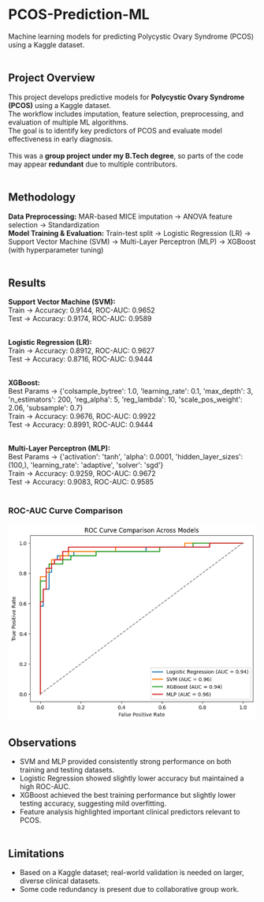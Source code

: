 # PCOS-Prediction-ML  
Machine learning models for predicting Polycystic Ovary Syndrome (PCOS) using a Kaggle dataset.<br><br>

## Project Overview  
This project develops predictive models for **Polycystic Ovary Syndrome (PCOS)** using a Kaggle dataset.<br>
The workflow includes imputation, feature selection, preprocessing, and evaluation of multiple ML algorithms.<br>
The goal is to identify key predictors of PCOS and evaluate model effectiveness in early diagnosis.<br><br>
This was a **group project under my B.Tech degree**, so parts of the code may appear **redundant** due to multiple contributors.<br><br>

## Methodology  
**Data Preprocessing:** MAR-based MICE imputation → ANOVA feature selection → Standardization<br>
**Model Training & Evaluation:** Train-test split → Logistic Regression (LR) → Support Vector Machine (SVM) → Multi-Layer Perceptron (MLP) → XGBoost (with hyperparameter tuning)<br><br>

## Results  
**Support Vector Machine (SVM):**<br>
Train → Accuracy: 0.9144, ROC-AUC: 0.9652<br>
Test → Accuracy: 0.9174, ROC-AUC: 0.9589<br><br>

**Logistic Regression (LR):**<br>
Train → Accuracy: 0.8912, ROC-AUC: 0.9627<br>
Test → Accuracy: 0.8716, ROC-AUC: 0.9444<br><br>

**XGBoost:**<br>
Best Params → {'colsample_bytree': 1.0, 'learning_rate': 0.1, 'max_depth': 3, 'n_estimators': 200, 'reg_alpha': 5, 'reg_lambda': 10, 'scale_pos_weight': 2.06, 'subsample': 0.7}<br>
Train → Accuracy: 0.9676, ROC-AUC: 0.9922<br>
Test → Accuracy: 0.8991, ROC-AUC: 0.9444<br><br>

**Multi-Layer Perceptron (MLP):**<br>
Best Params → {'activation': 'tanh', 'alpha': 0.0001, 'hidden_layer_sizes': (100,), 'learning_rate': 'adaptive', 'solver': 'sgd'}<br>
Train → Accuracy: 0.9259, ROC-AUC: 0.9672<br>
Test → Accuracy: 0.9083, ROC-AUC: 0.9585<br><br>

### ROC-AUC Curve Comparison
<p align="center">
  <img src="ROC-AUC.png" alt="ROC-AUC Curve Comparison" width="600"/>
</p>

## Observations  
- SVM and MLP provided consistently strong performance on both training and testing datasets.<br>
- Logistic Regression showed slightly lower accuracy but maintained a high ROC-AUC.<br>
- XGBoost achieved the best training performance but slightly lower testing accuracy, suggesting mild overfitting.<br>
- Feature analysis highlighted important clinical predictors relevant to PCOS.<br><br>

## Limitations  
- Based on a Kaggle dataset; real-world validation is needed on larger, diverse clinical datasets.<br>
- Some code redundancy is present due to collaborative group work.<br><br>
